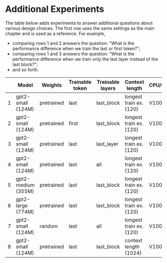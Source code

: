 # Additional Experiments

The table below adds experiments to answer additional questions about various design choices. The first row uses the same settings as the main chapter and is used as a reference.
For example, 

- comparing rows 1 and 2 answers the question: "What is the performance difference when we train the last or first token?";
- comparing rows 1 and 3 answers the question: "What is the performance difference when we train only the last layer instead of the last block?";
- and so forth.

|   | Model              | Weights    | Trainable token | Trainable layers | Context length          | CPU/GPU | Training time | Training acc | Validation acc | Test acc |
|---|--------------------|------------|-----------------|------------------|-------------------------|---------|---------------|--------------|----------------|----------|
| 1 | gpt2-small (124M)  | pretrained | last            | last_block       | longest train ex. (120) | V100    | 0.39 min      | 96.63%       | 97.99%         | 94.33%   |
| 2 | gpt2-small (124M)  | pretrained | first           | last_block       | longest train ex. (120) | V100    | 0.37 min      | 78.46%       | 80.54%         | 75.00%   |
| 3 | gpt2-small (124M)  | pretrained | last            | last_layer       | longest train ex. (120) | V100    | 0.33 min      | 78.65%       | 87.25%         | 78.33%   |
| 4 | gpt2-small (124M)  | pretrained | last            | all              | longest train ex. (120) | V100    | 0.94 min      | 99.62%       | 96.64%         | 96.33%   |
| 5 | gpt2-medium (355M) | pretrained | last            | last_block       | longest train ex. (120) | V100    | 0.91 min      | 87.50%       | 51.01%         | 56.67%   |
| 6 | gpt2-large (774M)  | pretrained | last            | last_block       | longest train ex. (120) | V100    | 1.91 min      | 99.52%       | 98.66%         | 96.67%   |
| 7 | gpt2-small (124M)  | random     | last            | all              | longest train ex. (120) | V100    | 0.93 min      | 100%         | 97.32%         | 93.00%   |
| 8 | gpt2-small (124M)  | pretrained | last            | last_block       | context length (1024)   | V100    | 3.24 min      | 83.08%       | 87.92%         | 78.33%   |